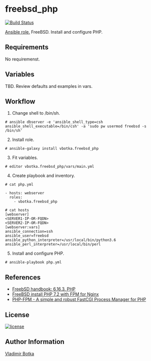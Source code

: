 freebsd_php
===========

[![Build Status](https://travis-ci.org/vbotka/ansible-freebsd-php.svg?branch=master)](https://travis-ci.org/vbotka/ansible-freebsd-php)

[Ansible role.](https://galaxy.ansible.com/vbotka/freebsd_php/) FreeBSD. Install and configure PHP.


Requirements
------------

No requiremenst.


Variables
---------

TBD. Review defaults and examples in vars.


Workflow
--------

1) Change shell to /bin/sh.

```
# ansible dbserver -e 'ansible_shell_type=csh ansible_shell_executable=/bin/csh' -a 'sudo pw usermod freebsd -s /bin/sh'
```

2) Install role.

```
# ansible-galaxy install vbotka.freebsd_php
```

3) Fit variables.

```
# editor vbotka.freebsd_php/vars/main.yml
```

4) Create playbook and inventory.

```
# cat php.yml

- hosts: webserver
  roles:
    - vbotka.freebsd_php
```

```
# cat hosts
[webserver]
<SERVER1-IP-OR-FQDN>
<SERVER2-IP-OR-FQDN>
[webserver:vars]
ansible_connection=ssh
ansible_user=freebsd
ansible_python_interpreter=/usr/local/bin/python3.6
ansible_perl_interpreter=/usr/local/bin/perl
```

5) Install and configure PHP.

```
# ansible-playbook php.yml
```
		

References
----------

- [FreebSD handbook: 6.16.3. PHP](https://www.freebsd.org/doc/en/books/porters-handbook/using-php.html)
- [FreeBSD install PHP 7.2 with FPM for Nginx](https://www.cyberciti.biz/faq/freebsd-install-php-7-2-with-fpm-for-nginx/)
- [PHP-FPM - A simple and robust FastCGI Process Manager for PHP](https://php-fpm.org/)


License
-------

[![license](https://img.shields.io/badge/license-BSD-red.svg)](https://www.freebsd.org/doc/en/articles/bsdl-gpl/article.html)


Author Information
------------------

[Vladimir Botka](https://botka.link)
